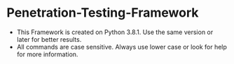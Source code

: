 # Penetration-Testing-Framework
* This Framework is created on Python 3.8.1. Use the same version or later for better results.
* All commands are case sensitive. Always use lower case or look for help for more information.
